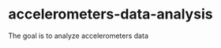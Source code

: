 accelerometers-data-analysis
============================

The goal is to analyze accelerometers data 
